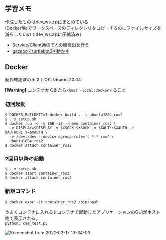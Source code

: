 
## 学習メモ
作成したものはdev_ws.zipにまとめている  
(Dockerfileでワークスペースのディレクトリをコピーするのにファイルサイズを減らしたいのでdev_ws.zipに圧縮済み)  
- [Service/Client通信で人の顔検出を行う](https://github.com/DYGV/ros2_practice/blob/master/memo/srv_cli.md)
- [gazeboでturtlebot3を動かす]()

 
## Docker
動作確認済のホストOS: Ubuntu 20.04     

**[Warning]** コンテナから出たら`xhost -local:docker`すること  
### 初回起動
```
$ DOCKER_BUILDKIT=1 docker build . -t ubuntu1804_ros2
$ . x_setup.sh
$ docker run -d -m 8GB -it --name container_ros2 \
  -e DISPLAY=$DISPLAY -v $XSOCK:$XSOCK -v $XAUTH:$XAUTH -e XAUTHORITY=$XAUTH \
  -v /dev:/dev --device-cgroup-rule='c *:* rmw' \
  ubuntu1804_ros2
$ docker attach container_ros2
```  

### 2回目以降の起動
```
$ . x_setup.sh
$ docker start container_ros2
$ docker attach container_ros2
```  

### 新規コマンド  
```
$ docker exec -it container_ros2 /bin/bash
```

うまくコンテナに入れるとコンテナで起動したアプリケーションのGUIがホスト側で表示される。  
`python3 cam_test.py`

![Screenshot from 2022-02-17 13-34-03](https://user-images.githubusercontent.com/8480644/154786230-f24fbaa8-9aa2-46aa-b94c-8b15d7bc34fb.png)

